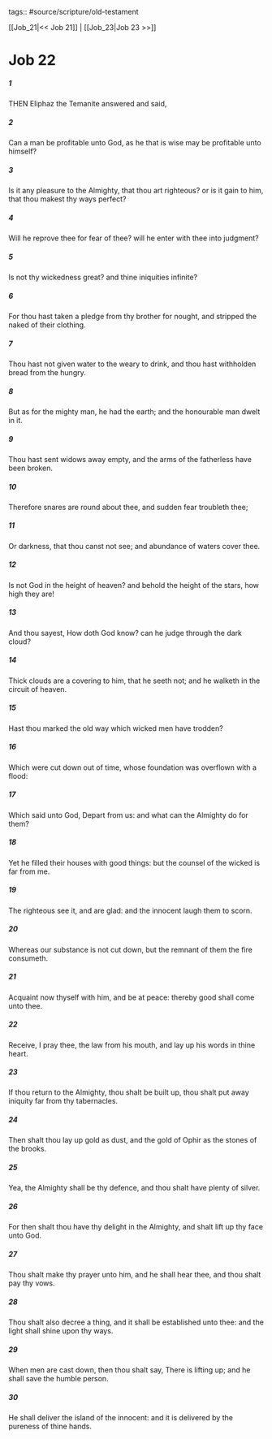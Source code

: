tags:: #source/scripture/old-testament

[[Job_21|<< Job 21]] | [[Job_23|Job 23 >>]]

# Job 22

##### 1

THEN Eliphaz the Temanite answered and said,

##### 2

Can a man be profitable unto God, as he that is wise may be profitable unto himself?

##### 3

Is it any pleasure to the Almighty, that thou art righteous? or is it gain to him, that thou makest thy ways perfect?

##### 4

Will he reprove thee for fear of thee? will he enter with thee into judgment?

##### 5

Is not thy wickedness great? and thine iniquities infinite?

##### 6

For thou hast taken a pledge from thy brother for nought, and stripped the naked of their clothing.

##### 7

Thou hast not given water to the weary to drink, and thou hast withholden bread from the hungry.

##### 8

But as for the mighty man, he had the earth; and the honourable man dwelt in it.

##### 9

Thou hast sent widows away empty, and the arms of the fatherless have been broken.

##### 10

Therefore snares are round about thee, and sudden fear troubleth thee;

##### 11

Or darkness, that thou canst not see; and abundance of waters cover thee.

##### 12

Is not God in the height of heaven? and behold the height of the stars, how high they are!

##### 13

And thou sayest, How doth God know? can he judge through the dark cloud?

##### 14

Thick clouds are a covering to him, that he seeth not; and he walketh in the circuit of heaven.

##### 15

Hast thou marked the old way which wicked men have trodden?

##### 16

Which were cut down out of time, whose foundation was overflown with a flood:

##### 17

Which said unto God, Depart from us: and what can the Almighty do for them?

##### 18

Yet he filled their houses with good things: but the counsel of the wicked is far from me.

##### 19

The righteous see it, and are glad: and the innocent laugh them to scorn.

##### 20

Whereas our substance is not cut down, but the remnant of them the fire consumeth.

##### 21

Acquaint now thyself with him, and be at peace: thereby good shall come unto thee.

##### 22

Receive, I pray thee, the law from his mouth, and lay up his words in thine heart.

##### 23

If thou return to the Almighty, thou shalt be built up, thou shalt put away iniquity far from thy tabernacles.

##### 24

Then shalt thou lay up gold as dust, and the gold of Ophir as the stones of the brooks.

##### 25

Yea, the Almighty shall be thy defence, and thou shalt have plenty of silver.

##### 26

For then shalt thou have thy delight in the Almighty, and shalt lift up thy face unto God.

##### 27

Thou shalt make thy prayer unto him, and he shall hear thee, and thou shalt pay thy vows.

##### 28

Thou shalt also decree a thing, and it shall be established unto thee: and the light shall shine upon thy ways.

##### 29

When men are cast down, then thou shalt say, There is lifting up; and he shall save the humble person.

##### 30

He shall deliver the island of the innocent: and it is delivered by the pureness of thine hands.
